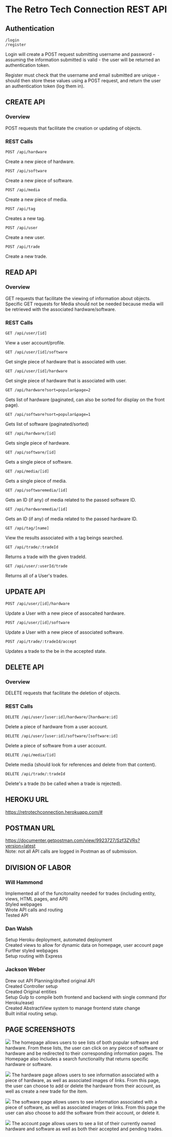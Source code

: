 The Retro Tech Connection REST API
===================================

Authentication
--------------
```/login```<br/>
```/register```

Login will create a POST request submitting username and password - assuming the information submitted is valid - the user will be returned an authentication token.

Register must check that the username and email submitted are unique - should then store these values using a POST request, and return the user an authentication token (log them in).

CREATE API
----------
### Overview ###
POST requests that facilitate the creation or updating of objects.

### REST Calls ###
```POST /api/hardware``` 

Create a new piece of hardware.<br/>


```POST /api/software```


Create a new piece of software.<br/>

```POST /api/media``` 

Create a new piece of media.<br/>


```POST /api/tag```

Creates a new tag.<br/>


```POST /api/user```

Create a new user.

```POST /api/trade```

Create a new trade.


READ API
--------
### Overview ###
GET requests that facilitate the viewing of information about objects. Specific GET requests for Media should not be needed because media will be retrieved with the associated hardware/software.

### REST Calls ###
```GET /api/user/[id]```

View a user account/profile.<br/>


```GET /api/user/[id]/software```

Get single piece of hardware that is associated with user.<br/>


```GET /api/user/[id]/hardware```

Get single piece of hardware that is associated with user.<br/>


```GET /api/hardware?sort=popular&page=2```

Gets list of hardware (paginated, can also be sorted for display on the front page).<br/>


```GET /api/software?sort=popular&page=1```

Gets list of software (paginated/sorted)<br/>


```GET /api/hardware/[id]```

Gets single piece of hardware.<br/>


```GET /api/software/[id]```

Gets a single piece of software.<br/>


```GET /api/media/[id]```

Gets a single piece of media.<br/>

```GET /api/softwaremedia/[id]```

Gets an ID (if any) of media related to the passed software ID.<br/>

```GET /api/hardwaremedia/[id]```

Gets an ID (if any) of media related to the passed hardware ID.<br/>

```GET /api/tag/[name]```

View the results associated with a tag beings searched.

```GET /api/trade/:tradeId```

Returns a trade with the given tradeId.

```GET /api/user/:userId/trade```

Returns all of a User's trades.

UPDATE API
-----------
```POST /api/user/[id]/hardware```

Update a User with a new piece of assocaited hardware.<br/>


```POST /api/user/[id]/software```

Update a User with a new piece of associated software.<br/>

```POST /api/trade/:tradeId/accept```

Updates a trade to the be in the accepted state.

DELETE API
-----------
### Overview ###
DELETE requests that facilitate the deletion of objects.

### REST Calls ###
```DELETE /api/user/[user:id]/hardware/[hardware:id]```

Delete a piece of hardware from a user account.<br/>


```DELETE /api/user/[user:id]/software/[software:id]```

Delete a piece of software from a user account.<br/>


```DELETE /api/media/[id]```

Delete media (should look for references and delete from that content).

```DELETE /api/trade/:tradeId```

Delete's a trade (to be called when a trade is rejected).

HEROKU URL
-----------
https://retrotechconnection.herokuapp.com/#

POSTMAN URL
-----------
https://documenter.getpostman.com/view/9923727/Szf3ZVRs?version=latest </br>
Note: not all API calls are logged in Postman as of submission.

DIVISION OF LABOR
-----------------
### Will Hammond ###
Implemented all of the funcitonality needed for trades (including entity, views, HTML pages, and API)</br>
Styled webpages</br>
Wrote API calls and routing</br>
Tested API</br>


### Dan Walsh ###
Setup Heroku deployment, automated deployment</br>
Created views to allow for dynamic data on homepage, user account page</br>
Further styled webpages</br>
Setup routing with Express</br>

### Jackson Weber ###
Drew out API Planning/drafted original API</br>
Created Controller setup</br>
Created Original entities</br>
Setup Gulp to compile both frontend and backend with single command (for Heroku/ease)</br>
Created AbstractView system to manage frontend state change</br>
Built initial routing setup.</br>

PAGE SCREENSHOTS
-----------------
![](images/HomePageView.png)
The homepage allows users to see lists of both popular software and hardware. From these lists, the user can click on any piecce of software or hardware and be redirected to their corresponding information pages. The Homepage also includes a search functionality that returns specific hardware or software.</br>

![](images/HardwarePageView.png)
The hardware page allows users to see information associated with a piece of hardware, as well as associated images of links. From this page, the user can choose to add or delete the hardware from their account, as well as create a new trade for the item.

![](images/SoftwarePageView.png)
The software page allows users to see information associated with a piece of software, as well as associated images or links. From this page the user can also choose to add the software from their account, or delete it.</br>

![](images/AccountPageView.png)
The account page allows users to see a list of their currently owned hardware and software as well as both their accepted and pending trades. 
